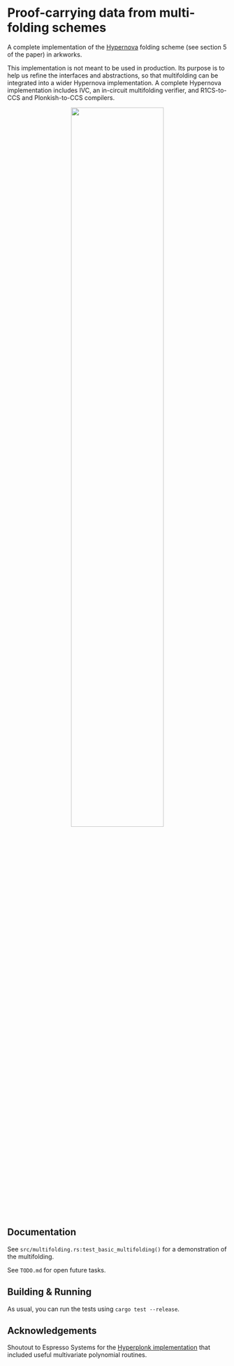# Proof-carrying data from multi-folding schemes

A complete implementation of the [Hypernova](https://eprint.iacr.org/2023/573) folding scheme (see section 5 of the paper) in arkworks.

This implementation is not meant to be used in production. Its purpose is to help us refine the interfaces and abstractions, so that multifolding can be integrated into a wider Hypernova implementation. A complete Hypernova implementation includes IVC, an in-circuit multifolding verifier, and R1CS-to-CCS and Plonkish-to-CCS compilers.


<center>
<img
    width="65%"
    src="https://github.com/privacy-scaling-explorations/multifolding-poc/raw/main/doc/images/multifolding_diagram.png"
/>
</center>

## Documentation

See `src/multifolding.rs:test_basic_multifolding()` for a demonstration of the multifolding.

See `TODO.md` for open future tasks.

## Building & Running

As usual, you can run the tests using `cargo test --release`.

## Acknowledgements

Shoutout to Espresso Systems for the [Hyperplonk implementation](https://github.com/EspressoSystems/hyperplonk/tree/main/arithmetic/src) that included useful multivariate polynomial routines.
